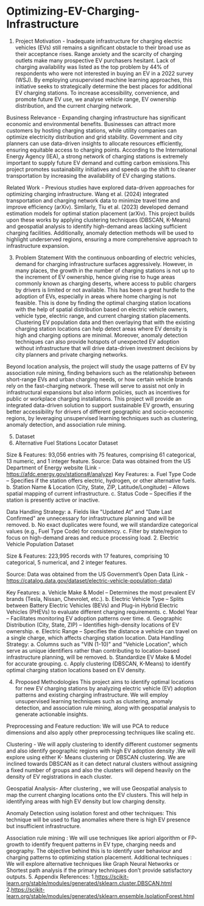 # Optimizing-EV-Charging-Infrastructure
1. Project Motivation -
Inadequate infrastructure for charging electric vehicles (EVs) still remains
a significant obstacle to their broad use as their acceptance rises. Range anxiety and the scarcity
of charging outlets make many prospective EV purchasers hesitant. Lack of charging availability
was listed as the top problem by 44% of respondents who were not interested in buying an EV in
a 2022 survey (WSJ). By employing unsupervised machine learning approaches, this initiative
seeks to strategically determine the best places for additional EV charging stations. To increase
accessibility, convenience, and promote future EV use, we analyse vehicle range, EV ownership
distribution, and the current charging network.

Business Relevance - Expanding charging infrastructure has significant economic and
environmental benefits. Businesses can attract more customers by hosting charging stations,
while utility companies can optimize electricity distribution and grid stability. Government and
city planners can use data-driven insights to allocate resources efficiently, ensuring equitable
access to charging points. According to the International Energy Agency (IEA), a strong network
of charging stations is extremely important to supply future EV demand and cutting carbon
emissions.This project promotes sustainability initiatives and speeds up the shift to cleaner
transportation by increasing the availability of EV charging stations.

Related Work - Previous studies have explored data-driven approaches for optimizing charging
infrastructure. Wang et al. (2024) integrated transportation and charging network data to
minimize travel time and improve efficiency (arXiv). Similarly, Tiu et al. (2023) developed
demand estimation models for optimal station placement (arXiv). This project builds upon these
works by applying clustering techniques (DBSCAN, K-Means) and geospatial analysis to
identify high-demand areas lacking sufficient charging facilities. Additionally, anomaly detection
methods will be used to highlight underserved regions, ensuring a more comprehensive approach
to infrastructure expansion.

3. Problem Statement
With the continuous onboarding of electric vehicles, demand for charging infrastructure surfaces
aggressively. However, in many places, the growth in the number of charging stations is not up
to the increment of EV ownership, hence giving rise to huge areas commonly known as charging
deserts, where access to public chargers by drivers is limited or not available. This has been a
great hurdle to the adoption of EVs, especially in areas where home charging is not feasible.
This is done by finding the optimal charging station locations with the help of spatial distribution
based on electric vehicle owners, vehicle type, electric range, and current charging station
placements. Clustering EV population data and then overlaying that with the existing charging
station locations can help detect areas where EV density is high and charging options are
minimal. Moreover, anomaly detection techniques can also provide hotspots of unexpected EV
adoption without infrastructure that will drive data-driven investment decisions by city planners
and private charging networks.

Beyond location analysis, the project will study the usage patterns of EV by association rule
mining, finding behaviors such as the relationship between short-range EVs and urban charging
needs, or how certain vehicle brands rely on the fast-charging network. These will serve to assist
not only in infrastructural expansions but also inform policies, such as incentives for public or
workplace charging installations.
This project will provide an integrated data-driven solution to support sustainable EV growth,
ensuring better accessibility for drivers of different geographic and socio-economic regions, by
leveraging unsupervised learning techniques such as clustering, anomaly detection, and
association rule mining.

5. Dataset
1. Alternative Fuel Stations Locator Dataset

Size & Features: 93,056 entries with 75 features, comprising 61 categorical, 13 numeric,
and 1 integer feature.
Source: Data was obtained from the US Department of Energy website (Link -
https://afdc.energy.gov/stations#/analyze)
Key Features:
a. Fuel Type Code – Specifies if the station offers electric, hydrogen, or other
alternative fuels.
b. Station Name & Location (City, State, ZIP, Latitude/Longitude) – Allows spatial
mapping of current infrastructure.
c. Status Code – Specifies if the station is presently active or inactive.

Data Handling Strategy:
a. Fields like "Updated At" and "Date Last Confirmed" are unnecessary for
infrastructure planning and will be removed.
b. No exact duplicates were found, we will standardize categorical values (e.g., Fuel
Type Code) for consistency.
c. Filter by state/region to focus on high-demand areas and reduce processing load.
2. Electric Vehicle Population Dataset

Size & Features: 223,995 records with 17 features, comprising 10 categorical, 5
numerical, and 2 integer features.

Source: Data was obtained from the US Government’s Open Data (Link -
https://catalog.data.gov/dataset/electric-vehicle-population-data)

Key Features:
a. Vehicle Make & Model – Determines the most prevalent EV brands (Tesla,
Nissan, Chevrolet, etc.).
b. Electric Vehicle Type – Splits between Battery Electric Vehicles (BEVs) and
Plug-in Hybrid Electric Vehicles (PHEVs) to evaluate different charging
requirements.
c. Model Year – Facilitates monitoring EV adoption patterns over time.
d. Geographic Distribution (City, State, ZIP) – Identifies high-density locations of
EV ownership.
e. Electric Range – Specifies the distance a vehicle can travel on a single charge,
which affects charging station location.
Data Handling Strategy:
a. Columns such as "VIN (1-10)" and "Vehicle Location", which serve as unique
identifiers rather than contributing to location-based infrastructure planning, will
be removed.
b. Standardize EV Make & Model for accurate grouping.
c. Apply clustering (DBSCAN, K-Means) to identify optimal charging station
locations based on EV density.

4. Proposed Methodologies
This project aims to identify optimal locations for new EV charging stations by analyzing
electric vehicle (EV) adoption patterns and existing charging infrastructure. We will employ
unsupervised learning techniques such as clustering, anomaly detection, and association
rule mining, along with geospatial analysis to generate actionable insights.

Preprocessing and Feature reduction: We will use PCA to reduce dimensions and also
apply other preprocessing techniques like scaling etc.

Clustering - We will apply clustering to identify different customer segments and also
identify geographic regions with high EV adoption density .We will explore using either
K- Means clustering or DBSCAN clustering. We are inclined towards DBSCAN as it can
detect natural clusters without assigning a fixed number of groups and also the clusters
will depend heavily on the density of EV registrations in each cluster.

Geospatial Analysis- After clustering , we will use Geospatial analysis to map the
current charging locations onto the EV clusters. This will help in identifying areas with
high EV density but low charging density.

Anomaly Detection using isolation forest and other techniques: This technique will be
used to flag anomalies where there is high EV presence but insufficient infrastructure.

Association rule mining : We will use techniques like apriori algorithm or FP- growth to
identify frequent patterns in EV type, charging needs and geography. The objective
behind this is to identify user behaviour and charging patterns to optimizing station
placement.
Additional techniques : We will explore alternative techniques like Graph Neural
Networks or Shortest path analysis if the primary techniques don’t provide satisfactory
outputs.
5. Appendix
References:
1.https://scikit-learn.org/stable/modules/generated/sklearn.cluster.DBSCAN.html
2.https://scikit-learn.org/stable/modules/generated/sklearn.ensemble.IsolationForest.html

